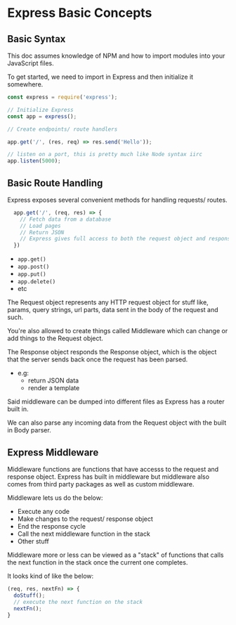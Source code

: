 # Express Basic Concepts

## Basic Syntax

This doc assumes knowledge of NPM and how to import modules into your JavaScript files.

To get started, we need to import in Express and then initialize it somewhere.
```js
const express = require('express');

// Initialize Express
const app = express();

// Create endpoints/ route handlers

app.get('/', (res, req) => res.send('Hello'));

// listen on a port, this is pretty much like Node syntax iirc
app.listen(5000);
```

## Basic Route Handling

Express exposes several convenient methods for handling requests/ routes.
  ```js
    app.get('/', (req, res) => {
      // Fetch data from a database
      // Load pages
      // Return JSON
      // Express gives full access to both the request object and response object
    })
  ```

- `app.get()`
- `app.post()`
- `app.put()`
- `app.delete()`
- etc

The Request object represents any HTTP request object for stuff like, params, query strings, url parts, data sent in the body of the request and such.

You're also allowed to create things called Middleware which can change or add things to the Request object.

The Response object responds the Response object, which is the object that the server sends back once the request has been parsed.
  - e.g:
    - return JSON data
    - render a template

Said middleware can be dumped into different files as Express has a router built in.

We can also parse any incoming data from the Request object with the built in Body parser.

## Express Middleware

Middleware functions are functions that have accesss to the request and response object. Express has built in middleware but middleware also comes from third party packages as well as custom middleware.

Middleware lets us do the below:
- Execute any code
- Make changes to the request/ response object
- End the response cycle
- Call the next middleware function in the stack
- Other stuff

Middleware more or less can be viewed as a "stack" of functions that calls the next function in the stack once the current one completes.

It looks kind of like the below:

```js
(req, res, nextFn) => {
  doStuff();
  // execute the next function on the stack
  nextFn();
}
```
